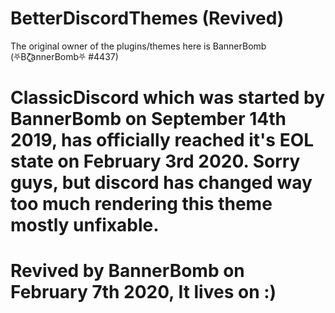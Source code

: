 # BetterDiscordThemes (Revived)

The original owner of the plugins/themes here is BannerBomb (⛧Bζ͜͡annerBomb⛧ #4437)


# ClassicDiscord which was started by BannerBomb on September 14th 2019, has officially reached it's EOL state on February 3rd 2020. Sorry guys, but discord has changed way too much rendering this theme mostly unfixable.

# Revived by BannerBomb on February 7th 2020, It lives on :)
